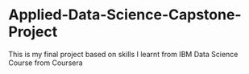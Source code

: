 # Applied-Data-Science-Capstone-Project
This is my final project based on skills I learnt from IBM Data Science Course from Coursera 
